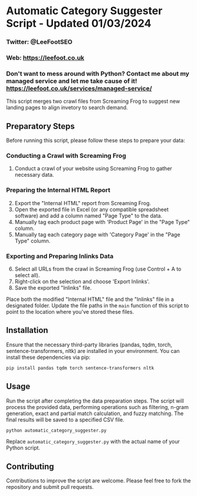 # Automatic Category Suggester Script - Updated 01/03/2024
### Twitter: @LeeFootSEO
### Web: https://leefoot.co.uk
### Don't want to mess around with Python? Contact me about my managed service and let me take cause of it! https://leefoot.co.uk/services/managed-service/

This script merges two crawl files from Screaming Frog to suggest new landing pages to align invetory to search demand.
## Preparatory Steps

Before running this script, please follow these steps to prepare your data:

### Conducting a Crawl with Screaming Frog
1. Conduct a crawl of your website using Screaming Frog to gather necessary data.

### Preparing the Internal HTML Report
2. Export the "Internal HTML" report from Screaming Frog.
3. Open the exported file in Excel (or any compatible spreadsheet software) and add a column named "Page Type" to the data.
4. Manually tag each product page with 'Product Page' in the "Page Type" column.
5. Manually tag each category page with 'Category Page' in the "Page Type" column.

### Exporting and Preparing Inlinks Data
6. Select all URLs from the crawl in Screaming Frog (use Control + A to select all).
7. Right-click on the selection and choose 'Export Inlinks'.
8. Save the exported "Inlinks" file.

Place both the modified "Internal HTML" file and the "Inlinks" file in a designated folder. Update the file paths in the `main` function of this script to point to the location where you've stored these files.

## Installation

Ensure that the necessary third-party libraries (pandas, tqdm, torch, sentence-transformers, nltk) are installed in your environment. You can install these dependencies via pip:

```bash
pip install pandas tqdm torch sentence-transformers nltk
```

## Usage

Run the script after completing the data preparation steps. The script will process the provided data, performing operations such as filtering, n-gram generation, exact and partial match calculation, and fuzzy matching. The final results will be saved to a specified CSV file.

```python
python automatic_category_suggester.py
```

Replace `automatic_category_suggester.py` with the actual name of your Python script.

## Contributing

Contributions to improve the script are welcome. Please feel free to fork the repository and submit pull requests.
